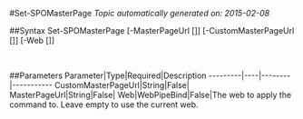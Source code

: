 #Set-SPOMasterPage
*Topic automatically generated on: 2015-02-08*


##Syntax
    Set-SPOMasterPage [-MasterPageUrl [<String>]] [-CustomMasterPageUrl [<String>]] [-Web [<WebPipeBind>]]

&nbsp;

##Parameters
Parameter|Type|Required|Description
---------|----|--------|-----------
CustomMasterPageUrl|String|False|
MasterPageUrl|String|False|
Web|WebPipeBind|False|The web to apply the command to. Leave empty to use the current web.

